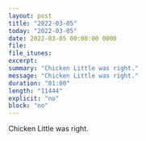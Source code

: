 ```yaml
---
layout: post
title: "2022-03-05"
today: "2022-03-05"
date: 2022-03-05 00:00:00 0000
file:
file_itunes:
excerpt:
summary: "Chicken Little was right."
message: "Chicken Little was right."
duration: "01:00"
length: "11444"
explicit: "no"
block: "no"
---
```

Chicken Little was right.

